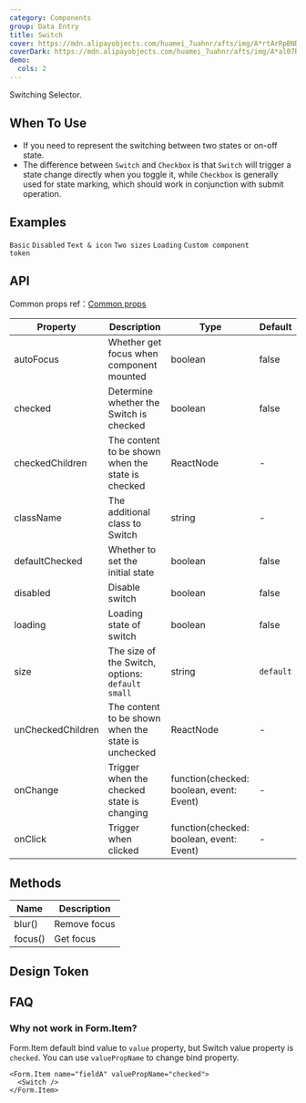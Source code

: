 ```yaml
---
category: Components
group: Data Entry
title: Switch
cover: https://mdn.alipayobjects.com/huamei_7uahnr/afts/img/A*rtArRpBNDZcAAAAAAAAAAAAADrJ8AQ/original
coverDark: https://mdn.alipayobjects.com/huamei_7uahnr/afts/img/A*al07RK8SGf4AAAAAAAAAAAAADrJ8AQ/original
demo:
  cols: 2
---
```


Switching Selector.

## When To Use

- If you need to represent the switching between two states or on-off state.
- The difference between `Switch` and `Checkbox` is that `Switch` will trigger a state change directly when you toggle it, while `Checkbox` is generally used for state marking, which should work in conjunction with submit operation.

## Examples

<!-- prettier-ignore -->
<code src="./demo/basic.tsx">Basic</code>
<code src="./demo/disabled.tsx">Disabled</code>
<code src="./demo/text.tsx">Text & icon</code>
<code src="./demo/size.tsx">Two sizes</code>
<code src="./demo/loading.tsx">Loading</code>
<code src="./demo/component-token.tsx" debug>Custom component token</code>

## API

Common props ref：[Common props](/docs/react/common-props)

| Property | Description | Type | Default |
| --- | --- | --- | --- |
| autoFocus | Whether get focus when component mounted | boolean | false |
| checked | Determine whether the Switch is checked | boolean | false |
| checkedChildren | The content to be shown when the state is checked | ReactNode | - |
| className | The additional class to Switch | string | - |
| defaultChecked | Whether to set the initial state | boolean | false |
| disabled | Disable switch | boolean | false |
| loading | Loading state of switch | boolean | false |
| size | The size of the Switch, options: `default` `small` | string | `default` |
| unCheckedChildren | The content to be shown when the state is unchecked | ReactNode | - |
| onChange | Trigger when the checked state is changing | function(checked: boolean, event: Event) | - |
| onClick | Trigger when clicked | function(checked: boolean, event: Event) | - |

## Methods

| Name    | Description  |
| ------- | ------------ |
| blur()  | Remove focus |
| focus() | Get focus    |

## Design Token

<ComponentTokenTable component="Switch"></ComponentTokenTable>

## FAQ

### Why not work in Form.Item?

Form.Item default bind value to `value` property, but Switch value property is `checked`. You can use `valuePropName` to change bind property.

```tsx | pure
<Form.Item name="fieldA" valuePropName="checked">
  <Switch />
</Form.Item>
```
